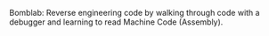 Bomblab: Reverse engineering code by walking through code with a debugger and learning to read Machine Code (Assembly).
